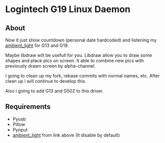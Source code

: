   Logintech G19 Linux Daemon
============================

  About
-------

  Now it just show countdown (personal date hardcoded) and listening my [ambient_light](https://bitbucket.org/GRayHook/logiled_ambient/src/master/) for G13 and G19.

  Maybe libdraw will be usefull for you. Libdraw allow you to draw some shapes and place pics on screen. It able to combine new pics with previously drawn screen by alpha-channel.

  I going to clean up my fork, rebase commits with normal names, etc. After clean up i will continue to develop this.

  Also i going to add G13 and G502 to this driver.

  Requirements
--------------

  + Pyusb
  + Pillow
  + Pynput
  + [ambient_light](https://bitbucket.org/GRayHook/logiled_ambient/src/master/) from link above (It disable by default)
